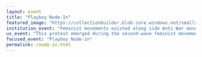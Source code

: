 ```yaml
---
layout: event
title: "Playboy Nude-In"
featured_image: "https://collectionbuilder.blob.core.windows.net/smalls/student_activism/dg_1745010246.jpg"
institution_event: "Feminist movements existed along side Anti-War movement and counterculture movements at Grinnell College. Students created the Women’s Liberation groups and sought recognition for their contributions to other movements, better access to birth control, and social equality of men and women on campus. When Playboy representative Brice Draper was invited to speak on campus as part of program on sex education, students from the local SDS group were spurred to action. On Wednesday, February 5th, 1969, ten students disrobed during Draper’s talk. They passed out leaflets titled “Playboy Magazine is a money-changer in the temple of the body” and played the song “You’ve got to Walk That Lonesome Valley” on guitar. One protester reportedly asked Draper to pose nude for a girl photographer, which he declined. This demonstration met with backlash from college administration, local law enforcement, and national media. Eight of the students were charged with indecent exposure and fought a lengthy court battle over the incident. Photographer Henry Wilhelm later sued the college for liable, as he was misattributed as organizing the demonstration and that misinformation was parroted in national media reports."
us_event: "This protest emerged during the second-wave feminist movement of the 1960s to 1980s, which focused on achieving substantive equality-ensuring policies and practices addressed systemic discrimination to produce equitable outcomes. While advocating for workplace, educational, and social equity, second-wave feminists also championed sexual freedom and prioritized women’s sexual autonomy. At first glance, opposing Playboy might appear contradictory for proponents of sexual liberation. However, feminists argued that pornography perpetuated the reduction of women to one-dimensional objects existing solely for male gratification, with little regard for female pleasure. This disparity was exemplified by the absence of nude male imagery designed for women’s consumption. Pornography further imposed rigid beauty standards, subjecting women to new forms of societal scrutiny. In essence, feminists sought a vision of sexual liberation rooted in mutual respect and emotional equality, contrasting sharply with pornography’s promotion of impersonal, exploitative dynamics. Prominent activists like Gloria Steinem elevated these critiques nationally; her undercover exposé, “A Bunny’s Tale,” revealed systemic sexism and exploitative conditions at Playboy clubs. The anti-pornography movement gained significant momentum in the late 1970s and early 1980s, becoming a defining feature of feminist activism during this era."
focused_event: "Playboy Nude-in"
permalink: /nude-in.html
---
```



